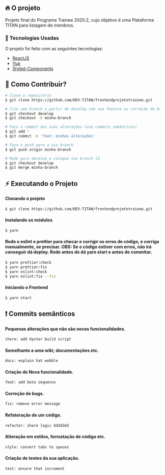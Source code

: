 ## :fire: O projeto

Projeto final do Programa Trainee 2020.2, cujo objetivo é uma Plataforma TITAN para listagem de membros.

### :rocket: Tecnologias Usadas

O projeto foi feito com as seguintes tecnologias:

- [ReactJS](https://pt-br.reactjs.org/)
- [Yup](https://github.com/jquense/yup)
- [Styled-Components](https://styled-components.com/)

## :thinking: Como Contribuir?

```bash
# Clone o repositório
$ git clone https://github.com/DEV-TITAN/frontendprojetotrainee.git

# Crie uma branch a partir de develop com sua feature ou correção de bugs
$ git checkout develop
$ git checkout -b minha-branch

# Faça o commit das suas alterações (use commits semânticos)
$ git add *
$ git commit -m 'feat: minhas alterações'

# Faça o push para a sua branch
$ git push origin minha-branch

# Mude para develop e coloque sua branch lá
$ git checkout develop
$ git merge minha-branch
```

## :zap: Executando o Projeto
#### Clonando o projeto
```sh
$ git clone https://github.com/DEV-TITAN/frontendprojetotrainee.git
```
#### Instalando os módulos
```sh
$ yarn
```

#### Rode o eslint e prettier para checar e corrigir os erros de código, e corriga manualmente, se precisar. OBS: Se o código estiver com erros, não irá conseguir dá deploy. Rode antes de dá yarn start e antes de commitar.
```sh
$ yarn prettier:check
$ yarn prettier:fix
$ yarn eslint:check
$ yarn eslint:fix --fix
```

#### Iniciando o Frontend
```sh
$ yarn start
```

## :exclamation: Commits semânticos
#### Pequenas alterações que não são novas funcionalidades.
```sh
chore: add Oyster build script
```
#### Semelhante a uma wiki; documentações etc.
```sh
docs: explain hat wobble
```
#### Criação de Nova funcionalidade.
```sh
feat: add beta sequence
```
#### Correção de bugs.
```sh
fix: remove error message
```
#### Refatoração de um código.
```sh
refactor: share logic 4d3d3d3
```
#### Alteração em estilos, formatação de código etc.
```sh
style: convert tabs to spaces
```
#### Criação de testes da sua aplicação.
```sh
test: ensure that increment
```
